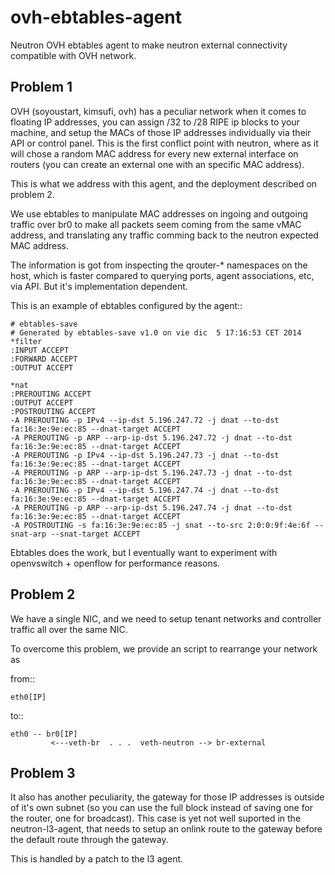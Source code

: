 ovh-ebtables-agent
==================

Neutron OVH ebtables agent to make neutron external connectivity compatible with OVH network.

Problem 1
---------
OVH (soyoustart, kimsufi, ovh) has a peculiar network when it comes to floating IP addresses,
you can assign /32 to /28 RIPE ip blocks to your machine, and setup the MACs of those
IP addresses individually via their API or control panel. This is the first conflict point
with neutron, where as it will chose a random MAC address for every new external interface
on routers (you can create an external one with an specific MAC address).

This is what we address with this agent, and the deployment described on problem 2.

We use ebtables to manipulate MAC addresses on ingoing and outgoing traffic over br0
to make all packets seem coming from the same vMAC address, and translating any
traffic comming back to the neutron expected MAC address.

The information is got from inspecting the qrouter-* namespaces on the host, which
is faster compared to querying ports, agent associations, etc, via API. But it's
implementation dependent.

This is an example of ebtables configured by the agent::

    # ebtables-save
    # Generated by ebtables-save v1.0 on vie dic  5 17:16:53 CET 2014
    *filter
    :INPUT ACCEPT
    :FORWARD ACCEPT
    :OUTPUT ACCEPT
  
    *nat
    :PREROUTING ACCEPT
    :OUTPUT ACCEPT
    :POSTROUTING ACCEPT
    -A PREROUTING -p IPv4 --ip-dst 5.196.247.72 -j dnat --to-dst fa:16:3e:9e:ec:85 --dnat-target ACCEPT
    -A PREROUTING -p ARP --arp-ip-dst 5.196.247.72 -j dnat --to-dst fa:16:3e:9e:ec:85 --dnat-target ACCEPT
    -A PREROUTING -p IPv4 --ip-dst 5.196.247.73 -j dnat --to-dst fa:16:3e:9e:ec:85 --dnat-target ACCEPT
    -A PREROUTING -p ARP --arp-ip-dst 5.196.247.73 -j dnat --to-dst fa:16:3e:9e:ec:85 --dnat-target ACCEPT
    -A PREROUTING -p IPv4 --ip-dst 5.196.247.74 -j dnat --to-dst fa:16:3e:9e:ec:85 --dnat-target ACCEPT
    -A PREROUTING -p ARP --arp-ip-dst 5.196.247.74 -j dnat --to-dst fa:16:3e:9e:ec:85 --dnat-target ACCEPT
    -A POSTROUTING -s fa:16:3e:9e:ec:85 -j snat --to-src 2:0:0:9f:4e:6f --snat-arp --snat-target ACCEPT 


Ebtables does the work, but I eventually want to experiment with openvswitch + openflow for 
performance reasons.

Problem 2
---------
We have a single NIC, and we need to setup tenant networks and controller traffic
all over the same NIC.

To overcome this problem, we provide an script to rearrange your network as

from::

    eth0[IP]

to::

    eth0 -- br0[IP]
             <---veth-br  . . .  veth-neutron --> br-external

Problem 3
---------
It also has another peculiarity, the gateway for those IP addresses is outside of it's
own subnet (so you can use the full block instead of saving one for the router, one
for broadcast). This case is yet not well suported in the neutron-l3-agent, that needs
to setup an onlink route to the gateway before the default route through the gateway.

This is handled by a patch to the l3 agent.



